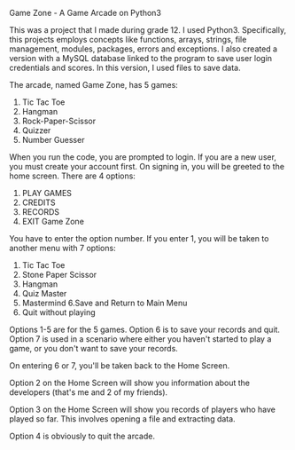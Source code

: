 Game Zone - A Game Arcade on Python3

This was a project that I made during grade 12. I used Python3. Specifically, this projects employs concepts like functions, arrays, strings, file management, modules, packages, errors and exceptions. I also created a version with a MySQL database linked to the program to save user login credentials and scores. In this version, I used files to save data.

The arcade, named Game Zone, has 5 games:
1. Tic Tac Toe
2. Hangman
3. Rock-Paper-Scissor
4. Quizzer
5. Number Guesser

When you run the code, you are prompted to login. If you are a new user, you must create your account first. On signing in, you will be greeted to the home screen. There are 4 options:
1. PLAY GAMES
2. CREDITS
3. RECORDS
4. EXIT Game Zone

You have to enter the option number. If you enter 1, you will be taken to another menu with 7 options:
1. Tic Tac Toe
2. Stone Paper Scissor
3. Hangman
4. Quiz Master
5. Mastermind
6.Save and Return to Main Menu
7. Quit without playing

Options 1-5 are for the 5 games. Option 6 is to save your records and quit. Option 7 is used in a scenario where either you haven't started to play a game, or you don't want to save your records.

On entering 6 or 7, you'll be taken back to the Home Screen.

Option 2 on the Home Screen will show you information about the developers (that's me and 2 of my friends).

Option 3 on the Home Screen will show you records of players who have played so far. This involves opening a file and extracting data.

Option 4 is obviously to quit the arcade.
